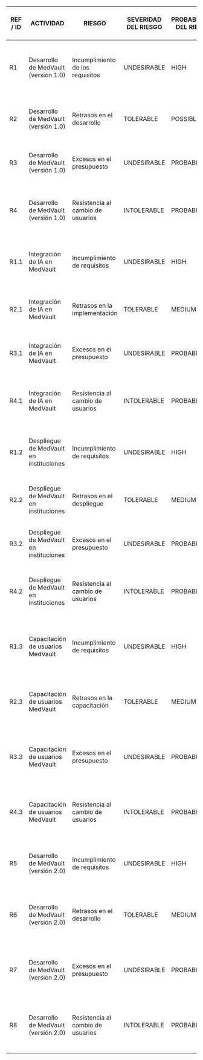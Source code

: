 | REF / ID | ACTIVIDAD                              | RIESGO                                 | SEVERIDAD DEL RIESGO | PROBABILIDAD DEL RIESGO | NIVEL DE RIESGO | MITIGACIONES / ADVERTENCIAS / SOLUCIONES | SEVERIDAD DEL RIESGO POST-MITIGACIÓN | PROBABILIDAD DEL RIESGO POST-MITIGACIÓN | NIVEL DE RIESGO POST-MITIGACIÓN | ¿ES ACEPTABLE CONTINUAR? |
|---------|----------------------------------------|---------------------------------------|----------------------|-------------------------|----------------|-----------------------------------------|--------------------------------------|-------------------------------------|-----------------------------|---------------------------|
| R1      | Desarrollo de MedVault (versión 1.0)   | Incumplimiento de los requisitos      | UNDESIRABLE          | HIGH                    | HIGH           | Trabajar estrechamente con usuarios para garantizar comprensión y cumplimiento de requisitos. | ACCEPTABLE                         | IMPROBABLE                          | LOW                         | YES                       |
| R2      | Desarrollo de MedVault (versión 1.0)   | Retrasos en el desarrollo            | TOLERABLE            | POSSIBLE                | MEDIUM         | Desarrollar un plan de contingencia para abordar posibles retrasos.  | ACCEPTABLE                         | IMPROBABLE                          | LOW                         | YES                       |
| R3      | Desarrollo de MedVault (versión 1.0)   | Excesos en el presupuesto            | UNDESIRABLE          | PROBABLE                | HIGH           | Desarrollar y monitorear un presupuesto realista de manera regular.  | TOLERABLE                          | POSSIBLE                            | MEDIUM                      | YES                       |
| R4      | Desarrollo de MedVault (versión 1.0)   | Resistencia al cambio de usuarios    | INTOLERABLE          | PROBABLE                | EXTREME        | Trabajar con usuarios para recopilar comentarios y garantizar la aceptación del sistema.  | UNDESIRABLE                        | PROBABLE                            | HIGH                        | NO                        |
| R1.1    | Integración de IA en MedVault          | Incumplimiento de requisitos          | UNDESIRABLE          | HIGH                    | HIGH           | Asegurar que la integración de IA cumple con requisitos de seguridad y rendimiento. | TOLERABLE                          | POSSIBLE                            | MEDIUM                      | YES                       |
| R2.1    | Integración de IA en MedVault          | Retrasos en la implementación        | TOLERABLE            | MEDIUM                  | MEDIUM         | Desarrollar un plan de contingencia para abordar posibles retrasos.  | ACCEPTABLE                         | IMPROBABLE                          | LOW                         | YES                       |
| R3.1    | Integración de IA en MedVault          | Excesos en el presupuesto            | UNDESIRABLE          | PROBABLE                | HIGH           | Desarrollar y monitorear un presupuesto realista de manera regular.  | TOLERABLE                          | POSSIBLE                            | MEDIUM                      | YES                       |
| R4.1    | Integración de IA en MedVault          | Resistencia al cambio de usuarios    | INTOLERABLE          | PROBABLE                | EXTREME        | Trabajar con usuarios para recopilar comentarios y garantizar la aceptación del sistema.  | UNDESIRABLE                        | PROBABLE                            | HIGH                        | NO                        |
| R1.2    | Despliegue de MedVault en instituciones | Incumplimiento de requisitos          | UNDESIRABLE          | HIGH                    | HIGH           | Asegurar que el despliegue cumple con requisitos de seguridad y rendimiento. | TOLERABLE                          | POSSIBLE                            | MEDIUM                      | YES                       |
| R2.2    | Despliegue de MedVault en instituciones | Retrasos en el despliegue             | TOLERABLE            | MEDIUM                  | MEDIUM         | Desarrollar un plan de contingencia para abordar posibles retrasos.  | ACCEPTABLE                         | IMPROBABLE                          | LOW                         | YES                       |
| R3.2    | Despliegue de MedVault en instituciones | Excesos en el presupuesto            | UNDESIRABLE          | PROBABLE                | HIGH           | Desarrollar y monitorear un presupuesto realista de manera regular.  | TOLERABLE                          | POSSIBLE                            | MEDIUM                      | YES                       |
| R4.2    | Despliegue de MedVault en instituciones | Resistencia al cambio de usuarios    | INTOLERABLE          | PROBABLE                | EXTREME        | Trabajar con usuarios para recopilar comentarios y garantizar la aceptación del sistema.  | UNDESIRABLE                        | PROBABLE                            | HIGH                        | NO                        |
| R1.3    | Capacitación de usuarios MedVault       | Incumplimiento de requisitos          | UNDESIRABLE          | HIGH                    | HIGH           | Asegurar que la capacitación cumple con requisitos y se adapta a necesidades de usuarios. | TOLERABLE                          | POSSIBLE                            | MEDIUM                      | YES                       |
| R2.3    | Capacitación de usuarios MedVault       | Retrasos en la capacitación           | TOLERABLE            | MEDIUM                  | MEDIUM         | Desarrollar un plan de contingencia para abordar posibles retrasos en la capacitación.  | ACCEPTABLE                         | IMPROBABLE                          | LOW                         | YES                       |
| R3.3    | Capacitación de usuarios MedVault       | Excesos en el presupuesto            | UNDESIRABLE          | PROBABLE                | HIGH           | Desarrollar y monitorear un presupuesto realista de manera regular para la capacitación.  | TOLERABLE                          | POSSIBLE                            | MEDIUM                      | YES                       |
| R4.3    | Capacitación de usuarios MedVault       | Resistencia al cambio de usuarios    | INTOLERABLE          | PROBABLE                | EXTREME        | Trabajar con usuarios para recopilar comentarios y garantizar la aceptación de la capacitación.  | UNDESIRABLE                        | PROBABLE                            | HIGH                        | NO                        |
| R5      | Desarrollo de MedVault (versión 2.0)   | Incumplimiento de requisitos          | UNDESIRABLE          | HIGH                    | HIGH           | Asegurar que la versión 2.0 cumple con requisitos de seguridad y rendimiento. | TOLERABLE                          | POSSIBLE                            | MEDIUM                      | YES                       |
| R6      | Desarrollo de MedVault (versión 2.0)   | Retrasos en el desarrollo            | TOLERABLE            | MEDIUM                  | MEDIUM         | Desarrollar un plan de contingencia para abordar posibles retrasos en la versión 2.0.  | ACCEPTABLE                         | IMPROBABLE                          | LOW                         | YES                       |
| R7      | Desarrollo de MedVault (versión 2.0)   | Excesos en el presupuesto            | UNDESIRABLE          | PROBABLE                | HIGH           | Desarrollar y monitorear un presupuesto realista de manera regular para la versión 2.0.  | TOLERABLE                          | POSSIBLE                            | MEDIUM                      | YES                       |
| R8      | Desarrollo de MedVault (versión 2.0)   | Resistencia al cambio de usuarios    | INTOLERABLE          | PROBABLE                | EXTREME        | Trabajar con usuarios para recopilar comentarios y garantizar la aceptación de la versión 2.0.  | UNDESIRABLE                        | PROBABLE                            | HIGH                        | NO                        |

